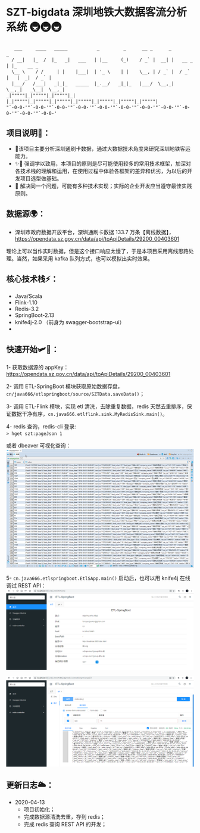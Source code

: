 # SZT-bigdata 深圳地铁大数据客流分析系统 🚇🚇🚇

```
   ___     ____   _____           _         _      __ _      _             _
  / __|   |_  /  |_   _|   ___   | |__     (_)    / _` |  __| |   __ _    | |_    __ _
  \__ \    / /     | |    |___|  | '_ \    | |    \__, | / _` |  / _` |   |  _|  / _` |
  |___/   /___|   _|_|_   _____  |_.__/   _|_|_   |___/  \__,_|  \__,_|   _\__|  \__,_|
_|"""""|_|"""""|_|"""""|_|     |_|"""""|_|"""""|_|"""""|_|"""""|_|"""""|_|"""""|_|"""""|
"`-0-0-'"`-0-0-'"`-0-0-'"`-0-0-'"`-0-0-'"`-0-0-'"`-0-0-'"`-0-0-'"`-0-0-'"`-0-0-'"`-0-0-'
```

## 项目说明🚩：
- 🎈该项目主要分析深圳通刷卡数据，通过大数据技术角度来研究深圳地铁客运能力。
- ✨🎉 强调学以致用，本项目的原则是尽可能使用较多的常用技术框架，加深对各技术栈的理解和运用，在使用过程中体验各框架的差异和优劣，为以后的开发项目选型做基础。
- 👑 解决同一个问题，可能有多种技术实现；实际的企业开发应当遵守最佳实践原则。


## 数据源🌍：
- 深圳市政府数据开放平台，深圳通刷卡数据 133.7 万条【离线数据】，
https://opendata.sz.gov.cn/data/api/toApiDetails/29200_00403601
    
理论上可以当作实时数据，但是这个接口响应太慢了，于是本项目采用离线思路处理。当然，如果采用 kafka 队列方式，也可以模拟出实时效果。
    
## 核心技术栈⚡：
- Java/Scala
- Flink-1.10
- Redis-3.2
- SpringBoot-2.13
- knife4j-2.0 （前身为 swagger-bootstrap-ui）
- 

## 快速开始🛩🥇：
1- 获取数据源的 appKey：https://opendata.sz.gov.cn/data/api/toApiDetails/29200_00403601

2- 调用 ETL-SpringBoot 模块获取原始数据存盘，`cn/java666/etlspringboot/source/SZTData.saveData()`；

3- 调用 ETL-Flink 模块，实现 etl 清洗，去除重复数据，redis 天然去重排序，保证数据干净有序，`cn.java666.etlflink.sink.MyRedisSink.main()`。

4- redis 查询，redis-cli 登录:  
`> hget szt:pageJson 1`  

或者 dbeaver 可视化查询：
![](.file/.pic/redis-szt-pageJson.png)

5- `cn.java666.etlspringboot.EtlSApp.main()` 启动后，也可以用 knife4j 在线调试 REST API：
![](.file/.pic/api-1.png)   

![](.file/.pic/api-debug.png)   

## 更新日志🌥：
- 2020-04-13 
    - 项目初始化；
    - 完成数据源清洗去重，存到 redis；
    - 完成 redis 查询 REST API 的开发；
    
